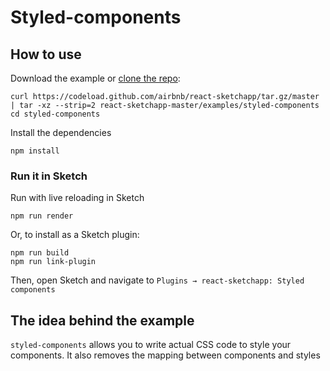 # Styled-components

## How to use
Download the example or [clone the repo](http://github.com/airbnb/react-sketchapp):
```
curl https://codeload.github.com/airbnb/react-sketchapp/tar.gz/master | tar -xz --strip=2 react-sketchapp-master/examples/styled-components
cd styled-components
```

Install the dependencies
```
npm install
```

### Run it in Sketch
Run with live reloading in Sketch
```
npm run render
```

Or, to install as a Sketch plugin:
```
npm run build
npm run link-plugin
```

Then, open Sketch and navigate to `Plugins → react-sketchapp: Styled components`


## The idea behind the example

`styled-components` allows you to write actual CSS code to style your components. It also removes the mapping between components and styles
